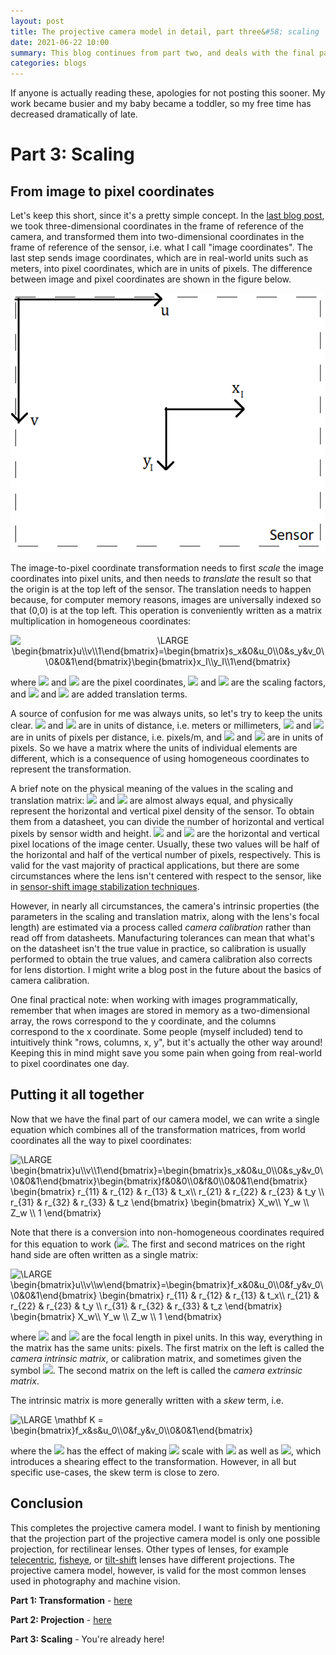 ```yaml
---
layout: post
title: The projective camera model in detail, part three&#58; scaling
date: 2021-06-22 10:00
summary: This blog continues from part two, and deals with the final part of the projective camera model, translating and scaling from image plane coordinates to pixel coordinates.
categories: blogs
---
```


If anyone is actually reading these, apologies for not posting this sooner. My work became busier and my baby became a toddler, so my free time has decreased dramatically of late.

# Part 3: Scaling
## From image to pixel coordinates
Let's keep this short, since it's a pretty simple concept. In the [last blog post](https://daveboat.github.io/blogs/2020/10/20/the-projective-camera-model-in-detail-part-two-projection/), we took three-dimensional coordinates in the frame of reference of the camera, and transformed them into two-dimensional coordinates in the frame of reference of the sensor, i.e. what I call "image coordinates". The last step sends image coordinates, which are in real-world units such as meters, into pixel coordinates, which are in units of pixels. The difference between image and pixel coordinates are shown in the figure below.

<div style="text-align:center">
<img src="/assets/images/sensor_scaling.png">
</div>

The image-to-pixel coordinate transformation needs to first *scale* the image coordinates into pixel units, and then needs to *translate* the result so that the origin is at the top left of the sensor. The translation needs to happen because, for computer memory reasons, images are universally indexed so that (0,0) is at the top left. This operation is conveniently written as a matrix multiplication in homogeneous coordinates:

<div style="text-align:center">
<img src="https://latex.codecogs.com/svg.image?\LARGE&space;\begin{bmatrix}u\\v\\1\end{bmatrix}=\begin{bmatrix}s_x&0&u_0\\0&s_y&v_0\\0&0&1\end{bmatrix}\begin{bmatrix}x_I\\y_I\\1\end{bmatrix}" title="\LARGE \begin{bmatrix}u\\v\\1\end{bmatrix}=\begin{bmatrix}s_x&0&u_0\\0&s_y&v_0\\0&0&1\end{bmatrix}\begin{bmatrix}x_I\\y_I\\1\end{bmatrix}" />
</div>

where <img src="https://render.githubusercontent.com/render/math?math=u"> and <img src="https://render.githubusercontent.com/render/math?math=v"> are the pixel coordinates, <img src="https://render.githubusercontent.com/render/math?math=s_x"> and <img src="https://render.githubusercontent.com/render/math?math=s_y"> are the scaling factors, and <img src="https://render.githubusercontent.com/render/math?math=u_0"> and <img src="https://render.githubusercontent.com/render/math?math=v_0"> are added translation terms. 

A source of confusion for me was always units, so let's try to keep the units clear. <img src="https://render.githubusercontent.com/render/math?math=x_I"> and <img src="https://render.githubusercontent.com/render/math?math=y_I"> are in units of distance, i.e. meters or millimeters, <img src="https://render.githubusercontent.com/render/math?math=s_x"> and <img src="https://render.githubusercontent.com/render/math?math=s_y"> are in units of pixels per distance, i.e. pixels/m, and <img src="https://render.githubusercontent.com/render/math?math=u_0"> and <img src="https://render.githubusercontent.com/render/math?math=v_0"> are in units of pixels. So we have a matrix where the units of individual elements are different, which is a consequence of using homogeneous coordinates to represent the transformation.

A brief note on the physical meaning of the values in the scaling and translation matrix: <img src="https://render.githubusercontent.com/render/math?math=s_x"> and <img src="https://render.githubusercontent.com/render/math?math=s_y"> are almost always equal, and physically represent the horizontal and vertical pixel density of the sensor. To obtain them from a datasheet, you can divide the number of horizontal and vertical pixels by sensor width and height. <img src="https://render.githubusercontent.com/render/math?math=u_0"> and <img src="https://render.githubusercontent.com/render/math?math=v_0"> are the horizontal and vertical pixel locations of the image center. Usually, these two values will be half of the horizontal and half of the vertical number of pixels, respectively. This is valid for the vast majority of practical applications, but there are some circumstances where the lens isn't centered with respect to the sensor, like in [sensor-shift image stabilization techniques](https://en.wikipedia.org/wiki/Image_stabilization#Sensor-shift).

However, in nearly all circumstances, the camera's intrinsic properties (the parameters in the scaling and translation matrix, along with the lens's focal length) are estimated via a process called *camera calibration* rather than read off from datasheets. Manufacturing tolerances can mean that what's on the datasheet isn't the true value in practice, so calibration is usually performed to obtain the true values, and camera calibration also corrects for lens distortion. I might write a blog post in the future about the basics of camera calibration.

One final practical note: when working with images programmatically, remember that when images are stored in memory as a two-dimensional array, the rows correspond to the y coordinate, and the columns correspond to the x coordinate. Some people (myself included) tend to intuitively think "rows, columns, x, y", but it's actually the other way around! Keeping this in mind might save you some pain when going from real-world to pixel coordinates one day.

## Putting it all together

Now that we have the final part of our camera model, we can write a single equation which combines all of the transformation matrices, from world coordinates all the way to pixel coordinates:

<img src="https://latex.codecogs.com/svg.image?\LARGE&space;\begin{bmatrix}u\\v\\1\end{bmatrix}=\begin{bmatrix}s_x&0&u_0\\0&s_y&v_0\\0&0&1\end{bmatrix}\begin{bmatrix}f&0&0\\0&f&0\\0&0&1\end{bmatrix}&space;\begin{bmatrix}&space;r_{11}&space;&&space;r_{12}&space;&&space;r_{13}&space;&&space;t_x\\&space;r_{21}&space;&&space;r_{22}&space;&&space;r_{23}&space;&&space;t_y&space;\\&space;r_{31}&space;&&space;r_{32}&space;&&space;r_{33}&space;&&space;t_z&space;\end{bmatrix}&space;\begin{bmatrix}&space;X_w\\&space;Y_w&space;\\&space;Z_w&space;\\&space;1&space;\end{bmatrix}" title="\LARGE \begin{bmatrix}u\\v\\1\end{bmatrix}=\begin{bmatrix}s_x&0&u_0\\0&s_y&v_0\\0&0&1\end{bmatrix}\begin{bmatrix}f&0&0\\0&f&0\\0&0&1\end{bmatrix} \begin{bmatrix} r_{11} & r_{12} & r_{13} & t_x\\ r_{21} & r_{22} & r_{23} & t_y \\ r_{31} & r_{32} & r_{33} & t_z \end{bmatrix} \begin{bmatrix} X_w\\ Y_w \\ Z_w \\ 1 \end{bmatrix}" />

Note that there is a conversion into non-homogeneous coordinates required for this equation to work (<img src="https://render.githubusercontent.com/render/math?math=u\rightarrow u/w, v \rightarrow v/w">. The first and second matrices on the right hand side are often written as a single matrix:

<img src="https://latex.codecogs.com/svg.image?\LARGE&space;\begin{bmatrix}u\\v\\w\end{bmatrix}=\begin{bmatrix}f_x&0&u_0\\0&f_y&v_0\\0&0&1\end{bmatrix}&space;\begin{bmatrix}&space;r_{11}&space;&&space;r_{12}&space;&&space;r_{13}&space;&&space;t_x\\&space;r_{21}&space;&&space;r_{22}&space;&&space;r_{23}&space;&&space;t_y&space;\\&space;r_{31}&space;&&space;r_{32}&space;&&space;r_{33}&space;&&space;t_z&space;\end{bmatrix}&space;\begin{bmatrix}&space;X_w\\&space;Y_w&space;\\&space;Z_w&space;\\&space;1&space;\end{bmatrix}" title="\LARGE \begin{bmatrix}u\\v\\w\end{bmatrix}=\begin{bmatrix}f_x&0&u_0\\0&f_y&v_0\\0&0&1\end{bmatrix} \begin{bmatrix} r_{11} & r_{12} & r_{13} & t_x\\ r_{21} & r_{22} & r_{23} & t_y \\ r_{31} & r_{32} & r_{33} & t_z \end{bmatrix} \begin{bmatrix} X_w\\ Y_w \\ Z_w \\ 1 \end{bmatrix}" />

where <img src="https://render.githubusercontent.com/render/math?math=f_x=fs_x"> and <img src="https://render.githubusercontent.com/render/math?math=f_x=fs_y"> are the focal length in pixel units. In this way, everything in the matrix has the same units: pixels. The first matrix on the left is called the *camera intrinsic matrix*, or calibration matrix, and sometimes given the symbol <img src="https://render.githubusercontent.com/render/math?math=f_x=\mathbf K">. The second matrix on the left is called the *camera extrinsic matrix*.

The intrinsic matrix is more generally written with a *skew* term, i.e.

<img src="https://latex.codecogs.com/svg.image?\LARGE&space;\mathbf&space;K&space;=&space;\begin{bmatrix}f_x&s&u_0\\0&f_y&v_0\\0&0&1\end{bmatrix}" title="\LARGE \mathbf K = \begin{bmatrix}f_x&s&u_0\\0&f_y&v_0\\0&0&1\end{bmatrix}" />

where the <img src="https://render.githubusercontent.com/render/math?math=s"> has the effect of making <img src="https://render.githubusercontent.com/render/math?math=u"> scale with <img src="https://render.githubusercontent.com/render/math?math=y_I"> as well as <img src="https://render.githubusercontent.com/render/math?math=x_I">, which introduces a shearing effect to the transformation. However, in all but specific use-cases, the skew term is close to zero.

## Conclusion

This completes the projective camera model. I want to finish by mentioning that the projection part of the projective camera model is only one possible projection, for rectilinear lenses. Other types of lenses, for example [telecentric](https://en.wikipedia.org/wiki/Telecentric_lens), [fisheye](https://en.wikipedia.org/wiki/Fisheye_lens), or [tilt-shift](https://en.wikipedia.org/wiki/Tilt%E2%80%93shift_photography) lenses have different projections. The projective camera model, however, is valid for the most common lenses used in photography and machine vision.

**Part 1: Transformation** - [here](https://daveboat.github.io/blogs/2020/08/30/the-projective-camera-model-in-detail-part-one-transformation/)

**Part 2: Projection** - [here](https://daveboat.github.io/blogs/2020/10/20/the-projective-camera-model-in-detail-part-two-projection/)

**Part 3: Scaling** - You're already here!